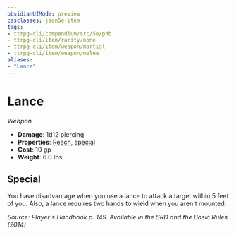```yaml
---
obsidianUIMode: preview
cssclasses: json5e-item
tags:
- ttrpg-cli/compendium/src/5e/phb
- ttrpg-cli/item/rarity/none
- ttrpg-cli/item/weapon/martial
- ttrpg-cli/item/weapon/melee
aliases: 
- "Lance"
---
```

# Lance
*Weapon*  


- **Damage**: 1d12 piercing
- **Properties**: [Reach](/3-Mechanics/CLI/Rules/item-properties.md#Reach), [special](/3-Mechanics/CLI/Rules/item-properties.md#Special%20Weapons)
- **Cost**: 10 gp
- **Weight**: 6.0 lbs.

## Special

You have disadvantage when you use a lance to attack a target within 5 feet of you. Also, a lance requires two hands to wield when you aren't mounted.

*Source: Player's Handbook p. 149. Available in the <span title='Systems Reference Document (5.1)'>SRD</span> and the Basic Rules (2014)*
